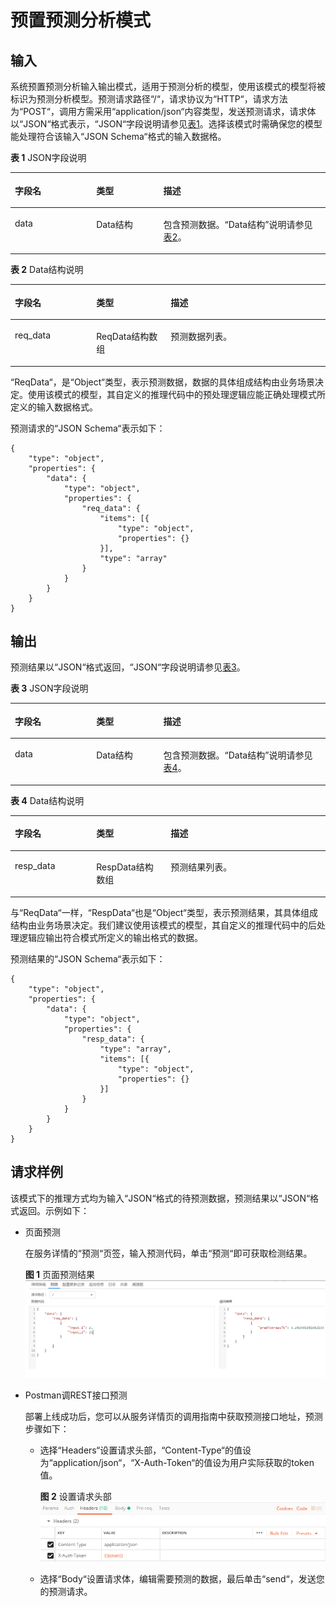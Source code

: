 # 预置预测分析模式<a name="modelarts_23_0102"></a>

## 输入<a name="section1172594215425"></a>

系统预置预测分析输入输出模式，适用于预测分析的模型，使用该模式的模型将被标识为预测分析模型。预测请求路径“/“，请求协议为“HTTP“，请求方法为“POST“，调用方需采用“application/json“内容类型，发送预测请求，请求体以“JSON“格式表示，“JSON“字段说明请参见[表1](#table101531747125712)。选择该模式时需确保您的模型能处理符合该输入“JSON Schema“格式的输入数据格。

**表 1**  JSON字段说明

<a name="table101531747125712"></a>
<table><thead align="left"><tr id="row1015314475579"><th class="cellrowborder" valign="top" width="25.842584258425845%" id="mcps1.2.4.1.1"><p id="p1415494795715"><a name="p1415494795715"></a><a name="p1415494795715"></a>字段名</p>
</th>
<th class="cellrowborder" valign="top" width="21.3021302130213%" id="mcps1.2.4.1.2"><p id="p18154124711577"><a name="p18154124711577"></a><a name="p18154124711577"></a>类型</p>
</th>
<th class="cellrowborder" valign="top" width="52.855285528552855%" id="mcps1.2.4.1.3"><p id="p17154114755714"><a name="p17154114755714"></a><a name="p17154114755714"></a>描述</p>
</th>
</tr>
</thead>
<tbody><tr id="row61541247175711"><td class="cellrowborder" valign="top" width="25.842584258425845%" headers="mcps1.2.4.1.1 "><p id="p115434715573"><a name="p115434715573"></a><a name="p115434715573"></a>data</p>
</td>
<td class="cellrowborder" valign="top" width="21.3021302130213%" headers="mcps1.2.4.1.2 "><p id="p715417479575"><a name="p715417479575"></a><a name="p715417479575"></a>Data结构</p>
</td>
<td class="cellrowborder" valign="top" width="52.855285528552855%" headers="mcps1.2.4.1.3 "><p id="p115414715573"><a name="p115414715573"></a><a name="p115414715573"></a>包含预测数据。<span class="parmname" id="parmname2019884494312"><a name="parmname2019884494312"></a><a name="parmname2019884494312"></a>“Data结构”</span>说明请参见<a href="#table159187574436">表2</a>。</p>
</td>
</tr>
</tbody>
</table>

**表 2**  Data结构说明

<a name="table159187574436"></a>
<table><thead align="left"><tr id="row392214578437"><th class="cellrowborder" valign="top" width="25.842584258425845%" id="mcps1.2.4.1.1"><p id="p7922185744312"><a name="p7922185744312"></a><a name="p7922185744312"></a>字段名</p>
</th>
<th class="cellrowborder" valign="top" width="23.632363236323634%" id="mcps1.2.4.1.2"><p id="p1292235711439"><a name="p1292235711439"></a><a name="p1292235711439"></a>类型</p>
</th>
<th class="cellrowborder" valign="top" width="50.52505250525052%" id="mcps1.2.4.1.3"><p id="p10922105719438"><a name="p10922105719438"></a><a name="p10922105719438"></a>描述</p>
</th>
</tr>
</thead>
<tbody><tr id="row492265711438"><td class="cellrowborder" valign="top" width="25.842584258425845%" headers="mcps1.2.4.1.1 "><p id="p63851610164419"><a name="p63851610164419"></a><a name="p63851610164419"></a>req_data</p>
</td>
<td class="cellrowborder" valign="top" width="23.632363236323634%" headers="mcps1.2.4.1.2 "><p id="p2385210184412"><a name="p2385210184412"></a><a name="p2385210184412"></a>ReqData结构数组</p>
</td>
<td class="cellrowborder" valign="top" width="50.52505250525052%" headers="mcps1.2.4.1.3 "><p id="p6385910184416"><a name="p6385910184416"></a><a name="p6385910184416"></a>预测数据列表。</p>
</td>
</tr>
</tbody>
</table>

“ReqData“，是“Object“类型，表示预测数据，数据的具体组成结构由业务场景决定。使用该模式的模型，其自定义的推理代码中的预处理逻辑应能正确处理模式所定义的输入数据格式。

预测请求的“JSON Schema“表示如下：

```
{
	"type": "object",
	"properties": {
		"data": {
			"type": "object",
			"properties": {
				"req_data": {
					"items": [{
						"type": "object",
						"properties": {}
					}],
					"type": "array"
				}
			}
		}
	}
}
```

## 输出<a name="section54355451423"></a>

预测结果以“JSON“格式返回，“JSON“字段说明请参见[表3](#table49621346461)。

**表 3**  JSON字段说明

<a name="table49621346461"></a>
<table><thead align="left"><tr id="row0962123415461"><th class="cellrowborder" valign="top" width="25.842584258425845%" id="mcps1.2.4.1.1"><p id="p6962334114617"><a name="p6962334114617"></a><a name="p6962334114617"></a>字段名</p>
</th>
<th class="cellrowborder" valign="top" width="21.3021302130213%" id="mcps1.2.4.1.2"><p id="p49631434194610"><a name="p49631434194610"></a><a name="p49631434194610"></a>类型</p>
</th>
<th class="cellrowborder" valign="top" width="52.855285528552855%" id="mcps1.2.4.1.3"><p id="p896314349461"><a name="p896314349461"></a><a name="p896314349461"></a>描述</p>
</th>
</tr>
</thead>
<tbody><tr id="row59631534124618"><td class="cellrowborder" valign="top" width="25.842584258425845%" headers="mcps1.2.4.1.1 "><p id="p109631134184616"><a name="p109631134184616"></a><a name="p109631134184616"></a>data</p>
</td>
<td class="cellrowborder" valign="top" width="21.3021302130213%" headers="mcps1.2.4.1.2 "><p id="p396313418460"><a name="p396313418460"></a><a name="p396313418460"></a>Data结构</p>
</td>
<td class="cellrowborder" valign="top" width="52.855285528552855%" headers="mcps1.2.4.1.3 "><p id="p6963203444613"><a name="p6963203444613"></a><a name="p6963203444613"></a>包含预测数据。<span class="parmname" id="parmname15963153474616"><a name="parmname15963153474616"></a><a name="parmname15963153474616"></a>“Data结构”</span>说明请参见<a href="#table196311344469">表4</a>。</p>
</td>
</tr>
</tbody>
</table>

**表 4**  Data结构说明

<a name="table196311344469"></a>
<table><thead align="left"><tr id="row696419345466"><th class="cellrowborder" valign="top" width="25.842584258425845%" id="mcps1.2.4.1.1"><p id="p1996411349461"><a name="p1996411349461"></a><a name="p1996411349461"></a>字段名</p>
</th>
<th class="cellrowborder" valign="top" width="23.632363236323634%" id="mcps1.2.4.1.2"><p id="p196415344461"><a name="p196415344461"></a><a name="p196415344461"></a>类型</p>
</th>
<th class="cellrowborder" valign="top" width="50.52505250525052%" id="mcps1.2.4.1.3"><p id="p496483414610"><a name="p496483414610"></a><a name="p496483414610"></a>描述</p>
</th>
</tr>
</thead>
<tbody><tr id="row1196413419467"><td class="cellrowborder" valign="top" width="25.842584258425845%" headers="mcps1.2.4.1.1 "><p id="p65163384710"><a name="p65163384710"></a><a name="p65163384710"></a>resp_data</p>
</td>
<td class="cellrowborder" valign="top" width="23.632363236323634%" headers="mcps1.2.4.1.2 "><p id="p9593316476"><a name="p9593316476"></a><a name="p9593316476"></a>RespData结构数组</p>
</td>
<td class="cellrowborder" valign="top" width="50.52505250525052%" headers="mcps1.2.4.1.3 "><p id="p195163394719"><a name="p195163394719"></a><a name="p195163394719"></a>预测结果列表。</p>
</td>
</tr>
</tbody>
</table>

与“ReqData“一样，“RespData“也是“Object“类型，表示预测结果，其具体组成结构由业务场景决定。我们建议使用该模式的模型，其自定义的推理代码中的后处理逻辑应输出符合模式所定义的输出格式的数据。

预测结果的“JSON Schema“表示如下：

```
{
	"type": "object",
	"properties": {
		"data": {
			"type": "object",
			"properties": {
				"resp_data": {
					"type": "array",
					"items": [{
						"type": "object",
						"properties": {}
					}]
				}
			}
		}
	}
}
```

## 请求样例<a name="section1459434854217"></a>

该模式下的推理方式均为输入“JSON“格式的待预测数据，预测结果以“JSON“格式返回。示例如下：

-   页面预测

    在服务详情的“预测“页签，输入预测代码，单击“预测“即可获取检测结果。

    **图 1**  页面预测结果<a name="fig54791342154914"></a>  
    ![](figures/页面预测结果.png "页面预测结果")

-   Postman调REST接口预测

    部署上线成功后，您可以从服务详情页的调用指南中获取预测接口地址，预测步骤如下：

    -   选择“Headers“设置请求头部，“Content-Type“的值设为“application/json“，“X-Auth-Token“的值设为用户实际获取的token值。

        **图 2**  设置请求头部<a name="fig1238581875417"></a>  
        ![](figures/设置请求头部-20.png "设置请求头部-20")

    -   选择“Body“设置请求体，编辑需要预测的数据，最后单击“send“，发送您的预测请求。


